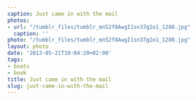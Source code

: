 ```yaml
---
caption: Just came in with the mail
photos:
- url: "/tumblr_files/tumblr_mn52f8AwgI1sn37g2o1_1280.jpg"
  caption: ''
photo: "/tumblr_files/tumblr_mn52f8AwgI1sn37g2o1_1280.jpg"
layout: photo
date: '2013-05-21T10:04:20+02:00'
tags:
- boats
- book
title: Just came in with the mail
slug: just-came-in-with-the-mail
---
```


